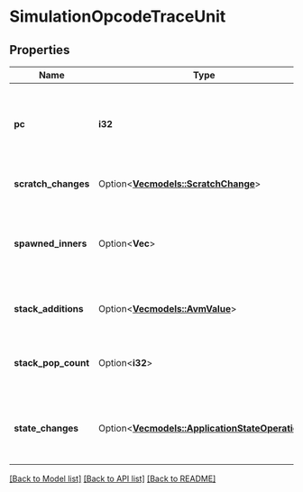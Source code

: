 # SimulationOpcodeTraceUnit

## Properties

Name | Type | Description | Notes
------------ | ------------- | ------------- | -------------
**pc** | **i32** | The program counter of the current opcode being evaluated. | 
**scratch_changes** | Option<[**Vec<models::ScratchChange>**](ScratchChange.md)> | The writes into scratch slots. | [optional]
**spawned_inners** | Option<**Vec<i32>**> | The indexes of the traces for inner transactions spawned by this opcode, if any. | [optional]
**stack_additions** | Option<[**Vec<models::AvmValue>**](AvmValue.md)> | The values added by this opcode to the stack. | [optional]
**stack_pop_count** | Option<**i32**> | The number of deleted stack values by this opcode. | [optional]
**state_changes** | Option<[**Vec<models::ApplicationStateOperation>**](ApplicationStateOperation.md)> | The operations against the current application's states. | [optional]

[[Back to Model list]](../README.md#documentation-for-models) [[Back to API list]](../README.md#documentation-for-api-endpoints) [[Back to README]](../README.md)


